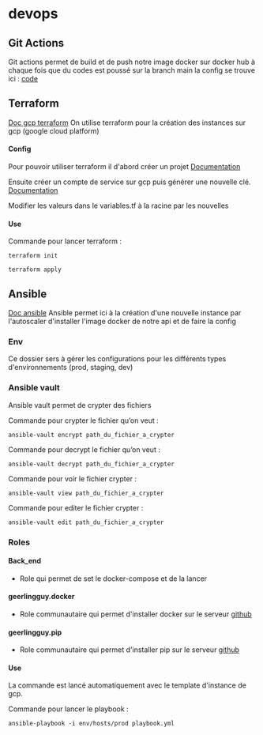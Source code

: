 # devops

## Git Actions
Git actions permet de build et de push notre image docker sur docker hub à chaque fois que du codes est poussé sur la branch main la config se trouve ici :
[code](https://github.com/HETIC-localize/API/blob/main/.github/workflows/build-push-docker.yaml)

## Terraform
[Doc gcp terraform](https://registry.terraform.io/providers/hashicorp/google/latest/docs)
On utilise terraform pour la création des instances sur gcp (google cloud platform)

#### Config
Pour pouvoir utiliser terraform il d'abord créer un projet [Documentation](https://cloud.google.com/resource-manager/docs/creating-managing-projects?hl=fr&visit_id=637825593608297430-4214153680&rd=1#identifying_projects) 

Ensuite créer un compte de service sur gcp puis générer une nouvelle clé.
[Documentation](https://support.google.com/a/answer/7378726?hl=fr)

Modifier les valeurs dans le variables.tf à la racine par les nouvelles

#### Use
Commande pour lancer terraform :

``` 
terraform init 
```

``` 
terraform apply 
```

## Ansible
[Doc ansible](https://docs.ansible.com/ansible/latest/index.html)
Ansible permet ici à la création d'une nouvelle instance par l'autoscaler d'installer l'image docker de notre api et de faire la config

### Env
Ce dossier sers à gérer les configurations pour les différents types d'environnements (prod, staging, dev) 

### Ansible vault
Ansible vault permet de crypter des fichiers

Commande pour crypter le fichier qu’on veut :

```
ansible-vault encrypt path_du_fichier_a_crypter
```

Commande pour decrypt le fichier qu’on veut :

```
ansible-vault decrypt path_du_fichier_a_crypter
```

Commande pour voir le fichier crypter :

```
ansible-vault view path_du_fichier_a_crypter
```

Commande pour editer le fichier crypter :

```
ansible-vault edit path_du_fichier_a_crypter
```

### Roles
#### Back_end
* Role qui permet de set le docker-compose et de la lancer
#### geerlingguy.docker
* Role communautaire qui permet d'installer docker sur le serveur [github](https://github.com/geerlingguy/ansible-role-docker)
#### geerlingguy.pip
* Role communautaire qui permet d'installer pip sur le serveur [github](https://github.com/geerlingguy/ansible-role-pip)

#### Use
La commande est lancé automatiquement avec le template d'instance de gcp.

Commande pour lancer le playbook :

``` 
ansible-playbook -i env/hosts/prod playbook.yml 
```